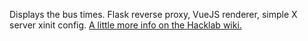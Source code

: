 Displays the bus times. Flask reverse proxy, VueJS renderer, simple X server
xinit config. [A little more info on the Hacklab wiki.](https://wiki.ehlab.uk/bus_times_display)
